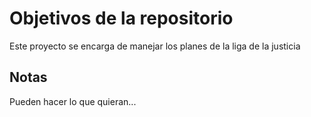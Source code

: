 # Objetivos de la repositorio

Este proyecto se encarga de manejar los planes de la liga de la justicia


## Notas
Pueden hacer lo que quieran...
#
#


